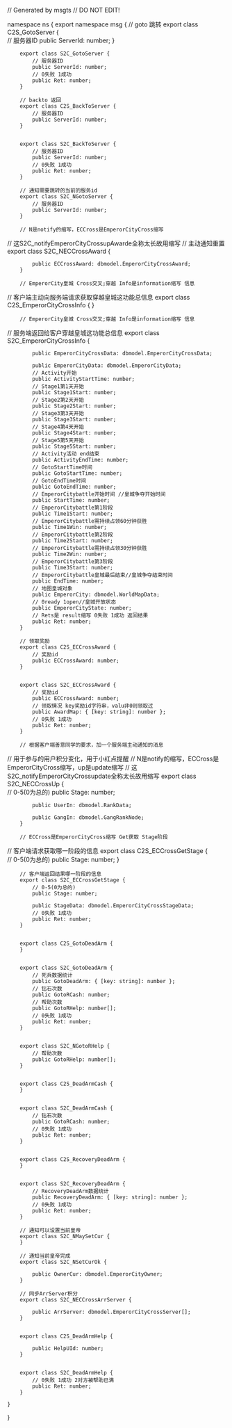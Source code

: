 // Generated by msgts
// DO NOT EDIT!

namespace ns {
	export namespace msg {
		// goto 跳转
		export class C2S_GotoServer {	
			// 服务器ID
			public ServerId: number; 
		}
		
		
		export class S2C_GotoServer {	
			// 服务器ID
			public ServerId: number; 
			// 0失败 1成功
			public Ret: number; 
		}
		
		// backto 返回
		export class C2S_BackToServer {	
			// 服务器ID
			public ServerId: number; 
		}
		
		
		export class S2C_BackToServer {	
			// 服务器ID
			public ServerId: number; 
			// 0失败 1成功
			public Ret: number; 
		}
		
		// 通知需要跳转的当前的服务id
		export class S2C_NGotoServer {	
			// 服务器ID
			public ServerId: number; 
		}
		
		// N是notify的缩写，ECCross是EmperorCityCross缩写
// 这S2C_notifyEmperorCityCrossupAwarde全称太长故用缩写
// 主动通知重置
		export class S2C_NECCrossAward {	
			
			public ECCrossAward: dbmodel.EmperorCityCrossAward; 
		}
		
		// EmperorCity皇城 Cross交叉;穿越 Info是information缩写 信息
// 客户端主动向服务端请求获取穿越皇城这功能总信息
		export class C2S_EmperorCityCrossInfo {	
		}
		
		// EmperorCity皇城 Cross交叉;穿越 Info是information缩写 信息
// 服务端返回给客户穿越皇城这功能总信息
		export class S2C_EmperorCityCrossInfo {	
			
			public EmperorCityCrossData: dbmodel.EmperorCityCrossData; 
			
			public EmperorCityData: dbmodel.EmperorCityData; 
			// Activity开始
			public ActivityStartTime: number; 
			// Stage1第1天开始
			public Stage1Start: number; 
			// Stage2第2天开始
			public Stage2Start: number; 
			// Stage3第3天开始
			public Stage3Start: number; 
			// Stage4第4天开始
			public Stage4Start: number; 
			// Stage5第5天开始
			public Stage5Start: number; 
			// Activity活动 end结束
			public ActivityEndTime: number; 
			// GotoStartTime时间
			public GotoStartTime: number; 
			// GotoEndTime时间
			public GotoEndTime: number; 
			// EmperorCitybattle开始时间 //皇城争夺开始时间
			public StartTime: number; 
			// EmperorCitybattle第1阶段
			public Time1Start: number; 
			// EmperorCitybattle需持续占领60分钟获胜
			public Time1Win: number; 
			// EmperorCitybattle第2阶段
			public Time2Start: number; 
			// EmperorCitybattle需持续占领30分钟获胜
			public Time2Win: number; 
			// EmperorCitybattle第3阶段
			public Time3Start: number; 
			// EmperorCitybattle皇城最后结束//皇城争夺结束时间
			public EndTime: number; 
			// 地图皇城对象
			public EmperorCity: dbmodel.WorldMapData; 
			// 0ready 1open//皇城开放状态
			public EmperorCityState: number; 
			// Rets是 result缩写 0失败 1成功 返回结果
			public Ret: number; 
		}
		
		// 领取奖励
		export class C2S_ECCrossAward {	
			// 奖励id
			public ECCrossAward: number; 
		}
		
		
		export class S2C_ECCrossAward {	
			// 奖励id
			public ECCrossAward: number; 
			// 领取情况 key奖励id字符串，valu非0则领取过
			public AwardMap: { [key: string]: number }; 
			// 0失败 1成功
			public Ret: number; 
		}
		
		// 根据客户端善意同学的要求，加一个服务端主动通知的消息
// 用于参与的用户积分变化，用于小红点提醒
// N是notify的缩写，ECCross是EmperorCityCross缩写，up是update缩写
// 这S2C_notifyEmperorCityCrossupdate全称太长故用缩写
		export class S2C_NECCrossUp {	
			// 0-5(0为总的)
			public Stage: number; 
			
			public UserIn: dbmodel.RankData; 
			
			public GangIn: dbmodel.GangRankNode; 
		}
		
		// ECCross是EmperorCityCross缩写 Get获取 Stage阶段
// 客户端请求获取哪一阶段的信息
		export class C2S_ECCrossGetStage {	
			// 0-5(0为总的)
			public Stage: number; 
		}
		
		// 客户端返回结果哪一阶段的信息
		export class S2C_ECCrossGetStage {	
			// 0-5(0为总的)
			public Stage: number; 
			
			public StageData: dbmodel.EmperorCityCrossStageData; 
			// 0失败 1成功
			public Ret: number; 
		}
		
		
		export class C2S_GotoDeadArm {	
		}
		
		
		export class S2C_GotoDeadArm {	
			// 死兵数据统计
			public GotoDeadArm: { [key: string]: number }; 
			// 钻石次数
			public GotoRCash: number; 
			// 帮助次数
			public GotoRHelp: number[]; 
			// 0失败 1成功
			public Ret: number; 
		}
		
		
		export class S2C_NGotoRHelp {	
			// 帮助次数
			public GotoRHelp: number[]; 
		}
		
		
		export class C2S_DeadArmCash {	
		}
		
		
		export class S2C_DeadArmCash {	
			// 钻石次数
			public GotoRCash: number; 
			// 0失败 1成功
			public Ret: number; 
		}
		
		
		export class C2S_RecoveryDeadArm {	
		}
		
		
		export class S2C_RecoveryDeadArm {	
			// RecoveryDeadArm数据统计
			public RecoveryDeadArm: { [key: string]: number }; 
			// 0失败 1成功
			public Ret: number; 
		}
		
		// 通知可以设置当前皇帝
		export class S2C_NMaySetCur {	
		}
		
		// 通知当前皇帝完成
		export class S2C_NSetCurOk {	
			
			public OwnerCur: dbmodel.EmperorCityOwner; 
		}
		
		// 同步ArrServer积分
		export class S2C_NECCrossArrServer {	
			
			public ArrServer: dbmodel.EmperorCityCrossServer[]; 
		}
		
		
		export class C2S_DeadArmHelp {	
			
			public HelpUId: number; 
		}
		
		
		export class S2C_DeadArmHelp {	
			// 0失败 1成功 2对方被帮助已满
			public Ret: number; 
		}
		
	}
}
